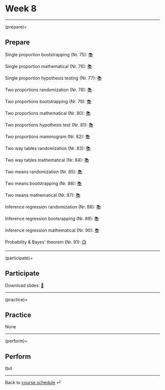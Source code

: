 # Week 8


---

(prepare)=
## Prepare


Single proportion bootstrapping (Nr. 75): [📚](https://openintro-ims.netlify.app/inference-one-prop.html#one-prop-null-boot)


Single proportion mathematical (Nr. 76): [📚](https://openintro-ims.netlify.app/inference-one-prop.html#one-prop-norm)


Single proportion hypothesis testing (Nr. 77): [📚](https://openintro-ims.netlify.app/inference-one-prop.html#hypothesis-test-for-a-proportion)


Two proportions randomization (Nr. 78): [📚](https://openintro-ims.netlify.app/inference-two-props.html#two-prop-errors)


Two proportions bootstrapping (Nr. 79): [📚](https://openintro-ims.netlify.app/inference-two-props.html#two-prop-boot-ci)


Two proportions mathematical (Nr. 80): [📚](https://openintro-ims.netlify.app/inference-two-props.html#math-2prop)


Two proportions hypothesis test (Nr. 81): [📚](https://openintro-ims.netlify.app/inference-two-props.html#hypothesis-test-for-the-difference-between-two-proportions)


Two proportions mammogram (Nr. 82): [📚](https://openintro-ims.netlify.app/inference-two-props.html#hypothesis-test-for-the-difference-between-two-proportions)


Two way tables randomization (Nr. 83): [📚](https://openintro-ims.netlify.app/inference-tables.html#randomization-test-of-independence)


Two way tables mathematical (Nr. 84): [📚](https://openintro-ims.netlify.app/inference-tables.html#mathchisq)


Two means randomization (Nr. 85): [📚](https://openintro-ims.netlify.app/inference-two-means.html#rand2mean)


Two means bootstrapping (Nr. 86): [📚](https://openintro-ims.netlify.app/inference-two-means.html#bootstrap-confidence-interval-for-the-difference-in-means)


Two means mathematical (Nr. 87): [📚](https://openintro-ims.netlify.app/inference-two-means.html#mathematical-model-for-estimating-the-difference-in-means)


Inference regression randomization (Nr. 88): [📚](https://openintro-ims.netlify.app/inf-model-slr.html#randslope)


Inference regression bootsrapping (Nr. 89): [📚](https://openintro-ims.netlify.app/inf-model-slr.html#bootbeta1)


Inference regression mathematical (Nr. 90): [📚](https://openintro-ims.netlify.app/inf-model-slr.html#mathematical-model-interval-for-the-slope)


Probability & Bayes' theorem (Nr. 91): [📺 ](https://www.youtube.com/watch?v=HZGCoVF3YvM)

---

(participate)=
## Participate


Download slides: [📑](https://drive.google.com/file/d/10HNJ_5LvDrVLrVOXI9GhaXzf5JkEjonR/view?usp=sharing)



---

(practice)=
## Practice


None

---

(perform)=
## Perform

tbd


---

Back to [course schedule](../docs/course-schedule.md) ⏎
